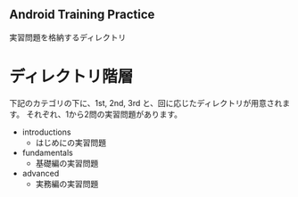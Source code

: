 Android Training Practice
------

実習問題を格納するディレクトリ

ディレクトリ階層
======

下記のカテゴリの下に、1st, 2nd, 3rd と、回に応じたディレクトリが用意されます。
それぞれ、1から2問の実習問題があります。

* introductions
  * はじめにの実習問題
* fundamentals
  * 基礎編の実習問題
* advanced
  * 実務編の実習問題
